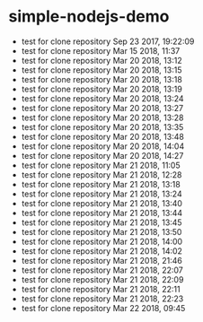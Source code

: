 # simple-nodejs-demo
* test for clone repository Sep 23 2017, 19:22:09
* test for clone repository Mar 15 2018, 11:37
* test for clone repository Mar 20 2018, 13:12
* test for clone repository Mar 20 2018, 13:15
* test for clone repository Mar 20 2018, 13:18
* test for clone repository Mar 20 2018, 13:19
* test for clone repository Mar 20 2018, 13:24
* test for clone repository Mar 20 2018, 13:27
* test for clone repository Mar 20 2018, 13:28
* test for clone repository Mar 20 2018, 13:35
* test for clone repository Mar 20 2018, 13:48
* test for clone repository Mar 20 2018, 14:04
* test for clone repository Mar 20 2018, 14:27
* test for clone repository Mar 21 2018, 11:05
* test for clone repository Mar 21 2018, 12:28
* test for clone repository Mar 21 2018, 13:18
* test for clone repository Mar 21 2018, 13:24
* test for clone repository Mar 21 2018, 13:40
* test for clone repository Mar 21 2018, 13:44
* test for clone repository Mar 21 2018, 13:45
* test for clone repository Mar 21 2018, 13:50
* test for clone repository Mar 21 2018, 14:00
* test for clone repository Mar 21 2018, 14:02
* test for clone repository Mar 21 2018, 21:46
* test for clone repository Mar 21 2018, 22:07
* test for clone repository Mar 21 2018, 22:09
* test for clone repository Mar 21 2018, 22:11
* test for clone repository Mar 21 2018, 22:23
* test for clone repository Mar 22 2018, 09:45


